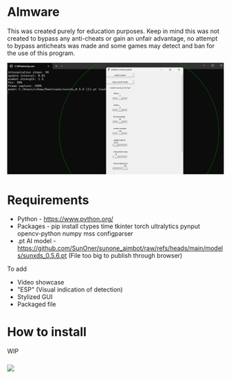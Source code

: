 # AImware
This was created purely for education purposes. Keep in mind this was not created to bypass any anti-cheats or gain an unfair advantage, no attempt to bypass anticheats was made and some games may detect and ban for the use of this program. 

![alt text](https://github.com/X8J/AImware/blob/main/GUI.png?raw=true)

# Requirements
+ Python - https://www.python.org/
+ Packages - pip install ctypes time tkinter torch ultralytics pynput opencv-python numpy mss configparser
+ .pt AI model - https://github.com/SunOner/sunone_aimbot/raw/refs/heads/main/models/sunxds_0.5.6.pt (File too big to publish through browser)

To add
+ Video showcase
+ "ESP" (Visual indication of detection)
+ Stylized GUI
+ Packaged file 

# How to install
WIP
 
<h3 align="left"><img src = "https://raw.githubusercontent.com/MartinHeinz/MartinHeinz/master/wave.gif" width = 30px>
